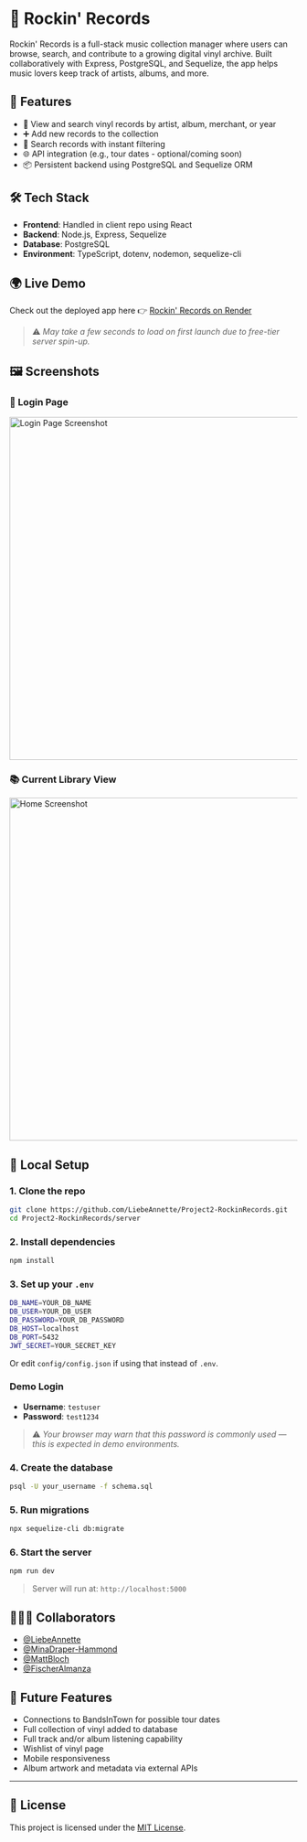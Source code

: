 # 🎸 Rockin' Records

Rockin' Records is a full-stack music collection manager where users can browse, search, and contribute to a growing digital vinyl archive. Built collaboratively with Express, PostgreSQL, and Sequelize, the app helps music lovers keep track of artists, albums, and more.

## 🚀 Features

- 🧠 View and search vinyl records by artist, album, merchant, or year
- ➕ Add new records to the collection
- 🔎 Search records with instant filtering
- 🌐 API integration (e.g., tour dates - optional/coming soon)
- 📦 Persistent backend using PostgreSQL and Sequelize ORM

## 🛠️ Tech Stack

- **Frontend**: Handled in client repo using React
- **Backend**: Node.js, Express, Sequelize
- **Database**: PostgreSQL
- **Environment**: TypeScript, dotenv, nodemon, sequelize-cli

## 🌍 Live Demo

Check out the deployed app here 👉 [Rockin' Records on Render](https://project2-rockinrecords.onrender.com)

> ⚠️ _May take a few seconds to load on first launch due to free-tier server spin-up._


## 🖼 Screenshots

### 🔐 Login Page
<img src="./client/public/assets/images/login-screenshot.png" alt="Login Page Screenshot" width="600" />

### 📚 Current Library View
<img src="./client/public/assets/images/home-screenshot.png" alt="Home Screenshot" width="600" />




## 🧪 Local Setup

### 1. Clone the repo

```bash
git clone https://github.com/LiebeAnnette/Project2-RockinRecords.git
cd Project2-RockinRecords/server
```

### 2. Install dependencies

```bash
npm install
```

### 3. Set up your `.env`

```bash
DB_NAME=YOUR_DB_NAME
DB_USER=YOUR_DB_USER
DB_PASSWORD=YOUR_DB_PASSWORD
DB_HOST=localhost
DB_PORT=5432
JWT_SECRET=YOUR_SECRET_KEY

```

Or edit `config/config.json` if using that instead of `.env`.

### Demo Login

- **Username**: `testuser`
- **Password**: `test1234`

> ⚠️ _Your browser may warn that this password is commonly used — this is expected in demo environments._

### 4. Create the database

```bash
psql -U your_username -f schema.sql
```

### 5. Run migrations

```bash
npx sequelize-cli db:migrate
```

### 6. Start the server

```bash
npm run dev
```

> Server will run at: `http://localhost:5000`

## 🧑‍🤝‍🧑 Collaborators

- [@LiebeAnnette](https://github.com/LiebeAnnette)
- [@MinaDraper-Hammond](https://github.com/VampMina528)
- [@MattBloch](https://github.com/MattB-ks)
- [@FischerAlmanza](https://github.com/Falmanza94)

## 📌 Future Features

- Connections to BandsInTown for possible tour dates
- Full collection of vinyl added to database
- Full track and/or album listening capability
- Wishlist of vinyl page
- Mobile responsiveness
- Album artwork and metadata via external APIs

---

## 📄 License

This project is licensed under the [MIT License](LICENSE).

